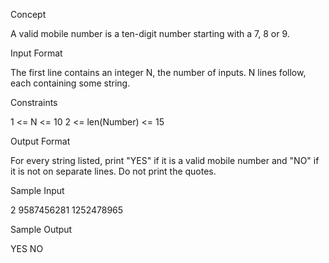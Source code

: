 Concept

A valid mobile number is a ten-digit number starting with a 7, 8 or 9.

Input Format

The first line contains an integer N, the number of inputs.
N lines follow, each containing some string.

Constraints

1 <= N <= 10
2 <= len(Number) <= 15

Output Format

For every string listed, print "YES" if it is a valid mobile number and "NO" if it is not on separate lines. Do not print the quotes.

Sample Input

2
9587456281
1252478965

Sample Output

YES
NO